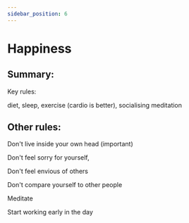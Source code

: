 ```yaml
---
sidebar_position: 6
---
```


# Happiness

## Summary:



Key rules:

diet,
sleep,
exercise (cardio is better),
socialising
meditation

## Other rules:

Don't live inside your own head (important)

Don't feel sorry for yourself,

Don't feel envious of others

Don't compare yourself to other people

Meditate

Start working early in the day





